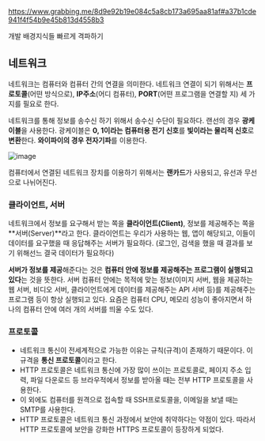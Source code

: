 https://www.grabbing.me/8d9e92b19e084c5a8cb173a695aa81af#a37b1cde941f4f54b9e45b813d4558b3

개발 배경지식들 빠르게 격파하기

## 네트워크

네트워크는 컴퓨터와 컴퓨터 간의 연결을 의미한다. 네트워크 연결이 되기 위해서는 **프로토콜**(어떤 방식으로), **IP주소**(어디 컴퓨터), **PORT**(어떤 프로그램을 연결할 지) 세 가지를 필요로 한다. 

네트워크를 통해 정보를 송수신 하기 위해서 송수신 수단이 필요하다. 랜선의 경우 **광케이블**을 사용한다. 광케이블은 **0, 1이라는 컴퓨터용 전기 신호**를 **빛이라는 물리적 신호**로 **변환**한다. **와이파이의 경우 전자기파**를 이용한다.

![image](https://user-images.githubusercontent.com/50407047/96334889-07233080-10af-11eb-8857-0054f1c69a73.png)

컴퓨터에서 연결된 네트워크 장치를 이용하기 위해서는 **랜카드**가 사용되고, 유선과 무선으로 나뉘어진다.



### 클라이언트, 서버

네트워크에서 정보를 요구해서 받는 쪽을 **클라이언트(Client)**, 정보를 제공해주는 쪽을 **서버(Server)**라고 한다. 클라이언트는 우리가 사용하는 웹, 앱이 해당되고, 이들이 데이터를 요구했을 때 응답해주는 서버가 필요하다. (로그인, 검색을 했을 때 결과를 보기 위해선느 결국 데이터가 필요하다)

**서버가 정보를 제공**해준다는 것은 **컴퓨터 안에 정보를 제공해주는 프로그램이 실행되고 있다**는 것을 뜻한다. 서버 컴퓨터 안에는 목적에 맞는 정보(이미지 서버, 웹을 제공하는 웹 서버, 비디오 서버, 클라이언트에게 데이터를 제공해주는 API 서버 등)를 제공해주는 프로그램 등이 항상 실행되고 있다. 요즘은 컴퓨터  CPU, 메모리 성능이 좋아지면서 하나의 컴퓨터 안에 여러 개의 서버를 띄울 수도 있다.

### 프로토콜

- 네트워크 통신이 전세계적으로 가능한 이유는 규칙(규격)이 존재하기 때문이다. 이 규격을 **통신 프로토콜**이라고 한다.
- HTTP 프로토콜은 네트워크 통신에 가장 많이 쓰이는 프로토콜로, 페이지 주소 입력, 파일 다운로드 등 브라우적에서 정보를 받아올 때는 전부 HTTP 프로토콜을 사용한다.
- 이 외에도 컴퓨터를 원격으로 접속할 때 SSH프로토콜을, 이메일을 보낼 때는 SMTP를 사용한다.
- HTTP 프로토콜은 네트워크 통신 과정에서 보안에 취약하다는 약점이 있다. 따라서 HTTP 프로토콜에 보안을 강화한 HTTPS 프로토콜이 등장하게 되었다. 